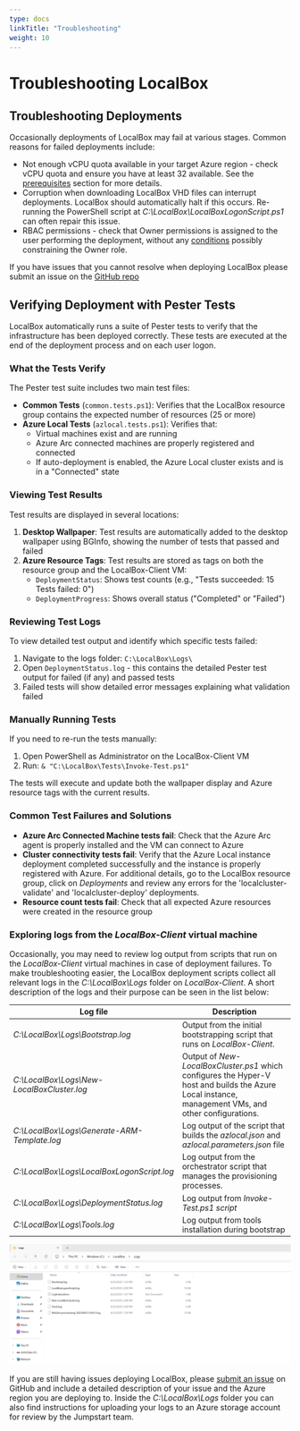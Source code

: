 ```yaml
---
type: docs
linkTitle: "Troubleshooting"
weight: 10
---
```

# Troubleshooting LocalBox

## Troubleshooting Deployments

Occasionally deployments of LocalBox may fail at various stages. Common reasons for failed deployments include:

- Not enough vCPU quota available in your target Azure region - check vCPU quota and ensure you have at least 32 available. See the [prerequisites](../getting_started/#prerequisites) section for more details.
- Corruption when downloading LocalBox VHD files can interrupt deployments. LocalBox should automatically halt if this occurs. Re-running the PowerShell script at _C:\LocalBox\LocalBoxLogonScript.ps1_ can often repair this issue.
- RBAC permissions - check that Owner permissions is assigned to the user performing the deployment, without any [conditions](https://learn.microsoft.com/azure/role-based-access-control/delegate-role-assignments-portal?tabs=condition-editor) possibly constraining the Owner role.

If you have issues that you cannot resolve when deploying LocalBox please submit an issue on the [GitHub repo](https://github.com/microsoft/azure_arc/issues)

## Verifying Deployment with Pester Tests

LocalBox automatically runs a suite of Pester tests to verify that the infrastructure has been deployed correctly. These tests are executed at the end of the deployment process and on each user logon.

### What the Tests Verify

The Pester test suite includes two main test files:

- **Common Tests** (`common.tests.ps1`): Verifies that the LocalBox resource group contains the expected number of resources (25 or more)
- **Azure Local Tests** (`azlocal.tests.ps1`): Verifies that:
  - Virtual machines exist and are running
  - Azure Arc connected machines are properly registered and connected
  - If auto-deployment is enabled, the Azure Local cluster exists and is in a "Connected" state

### Viewing Test Results

Test results are displayed in several locations:

1. **Desktop Wallpaper**: Test results are automatically added to the desktop wallpaper using BGInfo, showing the number of tests that passed and failed
2. **Azure Resource Tags**: Test results are stored as tags on both the resource group and the LocalBox-Client VM:
   - `DeploymentStatus`: Shows test counts (e.g., "Tests succeeded: 15 Tests failed: 0")
   - `DeploymentProgress`: Shows overall status ("Completed" or "Failed")

### Reviewing Test Logs

To view detailed test output and identify which specific tests failed:

1. Navigate to the logs folder: `C:\LocalBox\Logs\`
2. Open `DeploymentStatus.log` - this contains the detailed Pester test output for failed (if any) and passed tests
3. Failed tests will show detailed error messages explaining what validation failed

### Manually Running Tests

If you need to re-run the tests manually:

1. Open PowerShell as Administrator on the LocalBox-Client VM
2. Run: `& "C:\LocalBox\Tests\Invoke-Test.ps1"`

The tests will execute and update both the wallpaper display and Azure resource tags with the current results.

### Common Test Failures and Solutions

- **Azure Arc Connected Machine tests fail**: Check that the Azure Arc agent is properly installed and the VM can connect to Azure
- **Cluster connectivity tests fail**: Verify that the Azure Local instance deployment completed successfully and the instance is properly registered with Azure. For additional details, go to the LocalBox resource group, click on _Deployments_ and review any errors for the 'localcluster-validate' and 'localcluster-deploy' deployments.
- **Resource count tests fail**: Check that all expected Azure resources were created in the resource group

### Exploring logs from the _LocalBox-Client_ virtual machine

Occasionally, you may need to review log output from scripts that run on the _LocalBox-Client_ virtual machines in case of deployment failures. To make troubleshooting easier, the LocalBox deployment scripts collect all relevant logs in the _C:\LocalBox\Logs_ folder on _LocalBox-Client_. A short description of the logs and their purpose can be seen in the list below:

| Log file                                      | Description                                                                                                                               |
| --------------------------------------------- | ----------------------------------------------------------------------------------------------------------------------------------------- |
| _C:\LocalBox\Logs\Bootstrap.log_              | Output from the initial bootstrapping script that runs on _LocalBox-Client_.                                                              |
| _C:\LocalBox\Logs\New-LocalBoxCluster.log_    | Output of _New-LocalBoxCluster.ps1_ which configures the Hyper-V host and builds the Azure Local instance, management VMs, and other configurations. |
| _C:\LocalBox\Logs\Generate-ARM-Template.log_  | Log output of the script that builds the _azlocal.json_ and _azlocal.parameters.json_ file                                                        |
| _C:\LocalBox\Logs\LocalBoxLogonScript.log_    | Log output from the orchestrator script that manages the provisioning processes.                          |
| _C:\LocalBox\Logs\DeploymentStatus.log_    | Log output from _Invoke-Test.ps1 script_
| _C:\LocalBox\Logs\Tools.log_                  | Log output from tools installation during bootstrap                                                                                       |

  ![Screenshot showing LocalBox logs folder on LocalBox-Client](./troubleshoot_logs.png)

If you are still having issues deploying LocalBox, please [submit an issue](https://aka.ms/JumpstartIssue) on GitHub and include a detailed description of your issue and the Azure region you are deploying to. Inside the _C:\LocalBox\Logs_ folder you can also find instructions for uploading your logs to an Azure storage account for review by the Jumpstart team.
